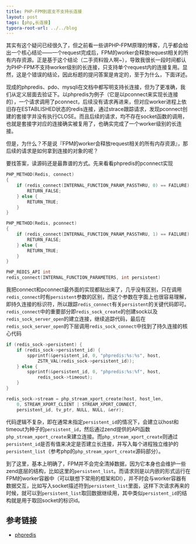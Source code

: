 ```yaml
---
title: PHP-FPM到底支不支持长连接
layout: post
tags: [php,长连接]
typora-root-url: ../../blog
---
```


其实有这个疑问已经很久了，但之前看一些讲PHP-FPM原理的博客，几乎都会给出一个核心结论——一个request完成后，FPM的worker会释放request相关的所有内存资源。正是基于这个结论（二手资料毁人啊~），导致我很长一段时间都认为PHP-FPM不支持worker级别的长连接，只支持单个request内的连接复用。显然，这是个错误的结论，因此标题的提问答案是肯定的，至于为什么，下面详述。

现成的phpredis、pdo、mysqli在文档中都写明支持长连接，但为了更准确，我们从定义层面去验证下。以phpredis为例子（它是以pconnect来实现长连接的），一个请求调用了pconnect，后续没有请求再进来，但对应worker进程上依旧存在ESTABLISHED状态的redis连接，通过strace跟踪请求，发现pconnect创建的套接字并没有执行CLOSE。而且后续的请求，均不存在socket函数的调用，也就是套接字对应的连接确实被复用了，也确实完成了一个worker级别的长连接。

但是，为什么？不是说『FPM的worker会释放request相关的所有内存资源』，那后续的请求是如何拿到连接的对象的呢？

要找答案，读源码还是最靠谱的方式。先来看看phpredis的pconnect实现

```c
PHP_METHOD(Redis, connect)
{
    if (redis_connect(INTERNAL_FUNCTION_PARAM_PASSTHRU, 0) == FAILURE) {
        RETURN_FALSE;
    } else {
        RETURN_TRUE;
    }
}

PHP_METHOD(Redis, pconnect)
{
    if (redis_connect(INTERNAL_FUNCTION_PARAM_PASSTHRU, 1) == FAILURE) {
        RETURN_FALSE;
    } else {
        RETURN_TRUE;
    }
}

PHP_REDIS_API int
redis_connect(INTERNAL_FUNCTION_PARAMETERS, int persistent)
```

我把connect和pconnect最外面的实现都贴出来了，几乎没有区别，只在调用`redis_connect`时有`persistent`参数的区别，而这个参数在字面上也很容易理解，即持久连接的标识符，所以跟踪`redis_connect`有关`persistent`的关键代码即可。`redis_connect`中的重要部分即`redis_sock_create`的创建sock以及`redis_sock_server_open`的建立连接，继续追踪代码，最后在`redis_sock_server_open`的下层调用`redis_sock_connect`中找到了持久连接的核心代码

```c
if (redis_sock->persistent) {
    if (redis_sock->persistent_id) {
        spprintf(&persistent_id, 0, "phpredis:%s:%s", host,
            ZSTR_VAL(redis_sock->persistent_id));
    } else {
        spprintf(&persistent_id, 0, "phpredis:%s:%f", host,
            redis_sock->timeout);
    }
}

redis_sock->stream = php_stream_xport_create(host, host_len,
    0, STREAM_XPORT_CLIENT | STREAM_XPORT_CONNECT,
    persistent_id, tv_ptr, NULL, NULL, &err);
```

代码逻辑不复杂，即在通常未指定`persistent_id`的情况下，会建立以host和timeout为种子的`persistent_id`，然后通过zend提供的API函数`php_stream_xport_create`来建立连接。而`php_stream_xport_create`则通过`persistent_id`是否有值来决定是否建立长连接，并写入每个进程独立维护的`persistent_list`（参考php的`php_stream_xport_create`源码部分）。

到了这里，基本上明确了，FPM并不会完全清掉数据，因为它本身也会维护一些zend底层的结构，比如这里的`persistent_list`。而请求则是以内嵌的形式运行在FPM的worker容器中（可以联想下常用的框架和DI），并不时会与worker容器有数据交互，比如写入socket描述符到`persistent_list`里面，这样下次请求再来的时候，就可以到`persistent_list`取回数据继续用，其中类似`persistent_id`的结构就是用于取回socket的标识id。


## 参考链接

* [phpredis](https://github.com/phpredis/phpredis)
